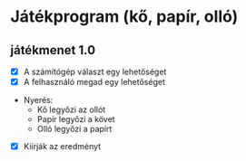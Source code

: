 # Játékprogram (kő, papír, olló)

## játékmenet 1.0
- [x] A számítógép választ egy lehetőséget
- [x] A felhasználó megad egy lehetőséget

- Nyerés:
	- Kő legyőzi az ollót
	- Papír legyőzi a követ
	- Olló legyőzi a papírt

- [x] Kiírják az eredményt
